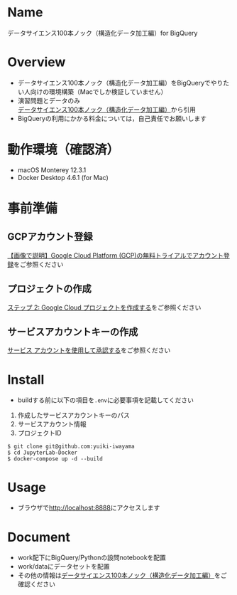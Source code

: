 # Name
データサイエンス100本ノック（構造化データ加工編）for BigQuery

# Overview
- データサイエンス100本ノック（構造化データ加工編）をBigQueryでやりたい人向けの環境構築（Macでしか検証していません）
- 演習問題とデータのみ[データサイエンス100本ノック（構造化データ加工編）](https://github.com/The-Japan-DataScientist-Society/100knocks-preprocess)から引用
- BigQueryの利用にかかる料金については，自己責任でお願いします

# 動作環境（確認済）
- macOS Monterey 12.3.1
- Docker Desktop 4.6.1 (for Mac)

# 事前準備
## GCPアカウント登録
[【画像で説明】Google Cloud Platform (GCP)の無料トライアルでアカウント登録](https://qiita.com/komiya_____/items/14bd06d0866f182ae912)をご参照ください

## プロジェクトの作成
[ステップ 2: Google Cloud プロジェクトを作成する](https://cloud.google.com/apigee/docs/hybrid/v1.2/precog-gcpproject?hl=ja)をご参照ください

## サービスアカウントキーの作成
[サービス アカウントを使用して承認する](https://cloud.google.com/sdk/docs/authorizing?hl=ja#authorizing_with_a_service_account)をご参照ください

# Install
- buildする前に以下の項目を`.env`に必要事項を記載してください
1. 作成したサービスアカウントキーのパス
2. サービスアカウント情報
3. プロジェクトID
```
$ git clone git@github.com:yuiki-iwayama
$ cd JupyterLab-Docker
$ docker-compose up -d --build
```

# Usage
- ブラウザで[http://localhost:8888](http://localhost:8888)にアクセスします

# Document
- work配下にBigQuery/Pythonの設問notebookを配置
- work/dataにデータセットを配置
- その他の情報は[データサイエンス100本ノック（構造化データ加工編）](https://github.com/The-Japan-DataScientist-Society/100knocks-preprocess)をご確認ください
